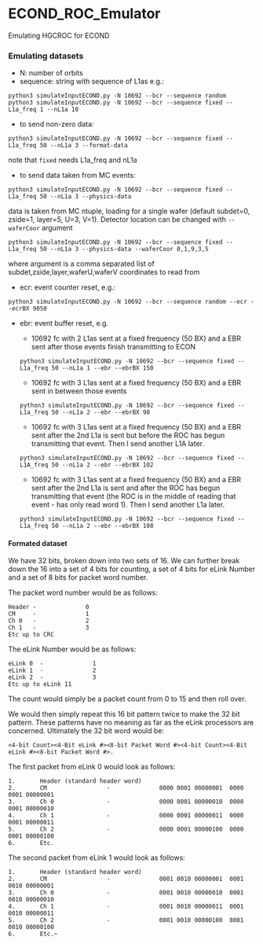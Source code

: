 # ECOND_ROC_Emulator
Emulating HGCROC for ECOND 

### Emulating datasets
- N: number of orbits
- sequence: string with sequence of L1as e.g.:
```
python3 simulateInputECOND.py -N 10692 --bcr --sequence random 
python3 simulateInputECOND.py -N 10692 --bcr --sequence fixed --L1a_freq 1 --nL1a 10
```
- to send non-zero data:
```
python3 simulateInputECOND.py -N 10692 --bcr --sequence fixed --L1a_freq 50 --nL1a 3 --format-data
```
note that `fixed` needs L1a_freq and nL1a

- to send data taken from MC events:
```
python3 simulateInputECOND.py -N 10692 --bcr --sequence fixed --L1a_freq 50 --nL1a 3 --physics-data
```
data is taken from MC ntuple, loading for a single wafer (default subdet=0, zside=1, layer=5, U=3, V=1).  Detector location can be changed with `--waferCoor` argument
```
python3 simulateInputECOND.py -N 10692 --bcr --sequence fixed --L1a_freq 50 --nL1a 3 --physics-data --waferCoor 0,1,9,3,5
```
where argument is a comma separated list of subdet,zside,layer,waferU,waferV coordinates to read from

- ecr: event counter reset, e.g.:
```
python3 simulateInputECOND.py -N 10692 --bcr --sequence random --ecr --ecrBX 9050 
```
- ebr: event buffer reset, e.g.
  - 10692 fc with 2 L1as sent at a fixed frequency (50 BX) and a EBR sent after those events finish transmitting to ECON
  
  ```python3 simulateInputECOND.py -N 10692 --bcr --sequence fixed --L1a_freq 50 --nL1a 1 --ebr --ebrBX 150```
  - 10692 fc with 3 L1as sent at a fixed frequency (50 BX) and a EBR sent in between those events 
  
  ```python3 simulateInputECOND.py -N 10692 --bcr --sequence fixed --L1a_freq 50 --nL1a 2 --ebr --ebrBX 98```
  
  - 10692 fc with 3 L1as sent at a fixed frequency (50 BX) and a EBR sent after the 2nd L1a is sent but before the ROC has begun transmitting that event. Then I send another L1A later.
  
  ```python3 simulateInputECOND.py -N 10692 --bcr --sequence fixed --L1A_freq 50 --nL1a 2 --ebr --ebrBX 102```
  
  - 10692 fc with 3 L1as sent at a fixed frequency (50 BX) and a EBR sent after the 2nd L1a is sent and after the ROC has begun transmitting that event (the ROC is in the middle of reading that event - has only read word 1). Then I send another L1a later.
  
  ```python3 simulateInputECOND.py -N 10692 --bcr --sequence fixed --L1a_freq 50 --nL1a 2 --ebr --ebrBX 108```


#### Formated dataset
We have 32 bits, broken down into two sets of 16.  We can further break down the 16 into a set of 4 bits for counting, a set of 4 bits for eLink Number and a set of 8 bits for packet word number.

The packet word number would be as follows:
```
Header -              0
CM     -              1
Ch 0   -              2
Ch 1   -              3
Etc up to CRC
````
 
The eLink Number would be as follows:
```
eLink 0  -              1
eLink 1  -              2
eLink 2  -              3
Etc up to eLink 11
```

The count would simply be a packet count from 0 to 15 and then roll over. 

We would then simply repeat this 16 bit pattern twice to make the 32 bit pattern.
These patterns have no meaning as far as the eLink processors are concerned.
Ultimately the 32 bit word would be:

```
<4-bit Count><4-Bit eLink #><8-bit Packet Word #><4-bit Count><4-Bit eLink #><8-bit Packet Word #>. 
```

The first packet from eLink 0 would look as follows:
```
1.       Header (standard header word)
2.       CM                 -              0000 0001 00000001  0000 0001 00000001
3.       Ch 0               -              0000 0001 00000010  0000 0001 00000010
4.       Ch 1               -              0000 0001 00000011  0000 0001 00000011
5.       Ch 2               -              0000 0001 00000100  0000 0001 00000100
6.       Etc.
```

The second packet from eLink 1 would look as follows:
```
1.       Header (standard header word)
2.       CM                 -              0001 0010 00000001  0001 0010 00000001
3.       Ch 0               -              0001 0010 00000010  0001 0010 00000010
4.       Ch 1               -              0001 0010 00000011  0001 0010 00000011
5.       Ch 2               -              0001 0010 00000100  0001 0010 00000100
6.       Etc.~
```